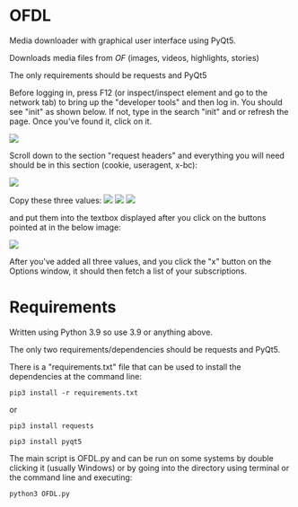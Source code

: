 # OFDL
Media downloader with graphical user interface using PyQt5.

Downloads media files from *OF* (images, videos, highlights, stories)

The only requirements should be requests and PyQt5

Before logging in, press F12 (or inspect/inspect element and go to the network tab) to bring up the "developer tools" and then log in. You should see "init" as shown below. If not, type in the search "init" and or refresh the page. Once you've found it, click on it.

<img src="https://raw.githubusercontent.com/Hashirama/OFDL/master/init.png">

Scroll down to the section "request headers" and everything you will need should be in this section (cookie, useragent, x-bc):

<img src="https://raw.githubusercontent.com/Hashirama/OFDL/master/request.png">


 Copy these three values:
 <img src="https://raw.githubusercontent.com/Hashirama/OFDL/master/cookie.png">
 <img src="https://raw.githubusercontent.com/Hashirama/OFDL/master/user_agent.png">
 <img src="https://raw.githubusercontent.com/Hashirama/OFDL/master/x_bc.png">
 
 and put them into the textbox displayed after you click on the buttons pointed at in the below image:
 
 <img src="https://raw.githubusercontent.com/Hashirama/OFDL/master/options.png">
 
 After you've added all three values, and you click the "x" button on the Options window, it should then fetch a list of your subscriptions.

 
 
 # Requirements

Written using Python 3.9 so use 3.9 or anything above.

The only two requirements/dependencies should be requests and PyQt5.

There is a "requirements.txt" file that can be used to install the dependencies at the command line: 

<pre><code>pip3 install -r requirements.txt</code></pre>

or 

<pre><code>pip3 install requests</code></pre>
<pre><code>pip3 install pyqt5</code></pre>

The main script is OFDL.py and can be run on some systems by double clicking it (usually Windows) or by going into the directory using terminal or the command line and executing:

<pre><code>python3 OFDL.py</code></pre>
